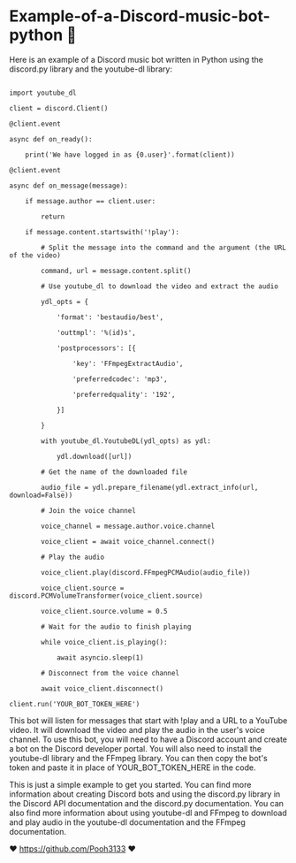 # Example-of-a-Discord-music-bot-python 🐍
Here is an example of a Discord music bot written in Python using the discord.py library and the youtube-dl library:

``` import discord

import youtube_dl

client = discord.Client()

@client.event

async def on_ready():

    print('We have logged in as {0.user}'.format(client))

@client.event

async def on_message(message):

    if message.author == client.user:

        return

    if message.content.startswith('!play'):

        # Split the message into the command and the argument (the URL of the video)

        command, url = message.content.split()

        # Use youtube_dl to download the video and extract the audio

        ydl_opts = {

            'format': 'bestaudio/best',

            'outtmpl': '%(id)s',

            'postprocessors': [{

                'key': 'FFmpegExtractAudio',

                'preferredcodec': 'mp3',

                'preferredquality': '192',

            }]

        }

        with youtube_dl.YoutubeDL(ydl_opts) as ydl:

            ydl.download([url])

        # Get the name of the downloaded file

        audio_file = ydl.prepare_filename(ydl.extract_info(url, download=False))

        # Join the voice channel

        voice_channel = message.author.voice.channel

        voice_client = await voice_channel.connect()

        # Play the audio

        voice_client.play(discord.FFmpegPCMAudio(audio_file))

        voice_client.source = discord.PCMVolumeTransformer(voice_client.source)

        voice_client.source.volume = 0.5

        # Wait for the audio to finish playing

        while voice_client.is_playing():

            await asyncio.sleep(1)

        # Disconnect from the voice channel

        await voice_client.disconnect()

client.run('YOUR_BOT_TOKEN_HERE')
```

This bot will listen for messages that start with !play and a URL to a YouTube video. It will download the video and play the audio in the user's voice channel. To use this bot, you will need to have a Discord account and create a bot on the Discord developer portal. You will also need to install the youtube-dl library and the FFmpeg library. You can then copy the bot's token and paste it in place of YOUR_BOT_TOKEN_HERE in the code.

This is just a simple example to get you started. You can find more information about creating Discord bots and using the discord.py library in the Discord API documentation and the discord.py documentation. You can also find more information about using youtube-dl and FFmpeg to download and play audio in the youtube-dl documentation and the FFmpeg documentation.

❤ https://github.com/Pooh3133 ❤
